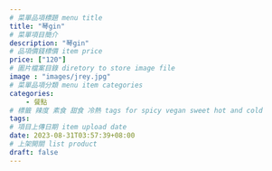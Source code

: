 ```yaml
---
# 菜單品項標題 menu title 
title: "琴gin"
# 菜單項目簡介 
description: "琴gin"
# 品項價錢標價 item price 
price: ["120"]
# 圖片檔案目錄 diretory to store image file
image : "images/jrey.jpg"
# 菜單品項分類 menu item categories 
categories: 
    - 餐點
# 標籤 辣度 素食 甜食 冷熱 tags for spicy vegan sweet hot and cold 
tags: 
# 項目上傳日期 item upload date 
date: 2023-08-31T03:57:39+08:00
# 上架開關 list product 
draft: false
---
```

